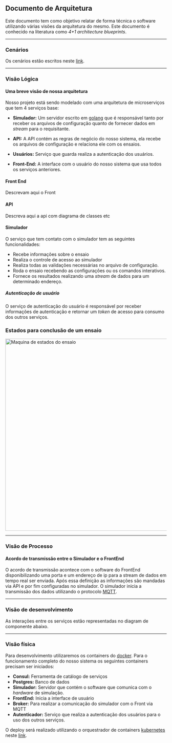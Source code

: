 
## Documento de Arquitetura

Este documento tem como objetivo relatar de forma técnica o software utilizando várias visões da arquitetura do mesmo. Este documento é conhecido na literatura como *4+1 architecture blueprints*.

___
### Cenários

Os cenários estão escritos neste [link](cenarios.md).

___
### Visão Lógica

#### Uma breve visão de nossa arquitetura

Nosso projeto está sendo modelado com uma arquitetura de microserviços que tem 4 serviços base:

* **Simulador:** Um servidor escrito em [golang](https://golang.org/) que é responsável tanto por receber os arquivos de configuração quanto de fornecer dados em *stream* para o requisitante.

* **API:** A API contém as regras de negócio do nosso sistema, ela recebe os arquivos de configuração e relaciona ele com os ensaios.

* **Usuários:** Serviço que guarda realiza a autenticação dos usuários.

* **Front-End:** A interface com o usuário do nosso sistema que usa todos os serviços anteriores.

#### Front End

Descrevam aqui o Front

#### API

Descreva aqui a api com diagrama de classes etc

#### Simulador

O serviço que tem contato com o simulador tem as seguintes funcionalidades:

* Recebe informações sobre o ensaio
* Realiza o controle de acesso ao simulador
* Realiza todas as validações necessárias no arquivo de configuração.
* Roda o ensaio recebendo as configurações ou os comandos interativos.
* Fornece os resultados realizando uma *stream* de dados para um determinado endereço.

##### Autenticação de usuário

O serviço de autenticação do usuário é responsável por receber informações de autenticação e retornar um *token* de acesso para consumo dos outros serviços.

### Estados para conclusão de um ensaio

<img src="http://drive.google.com/uc?export=view&id=1sCPWQEpLcBNL3KDG5gW8ZfsQmzK--cL6" alt="Maquina de estados do ensaio" width="600">

____
### Visão de Processo

#### Acordo de transmissão entre o Simulador e o FrontEnd

O acordo de transmissão acontece com o software do FrontEnd disponibilizando uma porta e um endereço de ip para a stream de dados em tempo real ser enviada. Após essa definição as informações são mandadas via API e por fim configuradas no simulador. O simulador inicia a transmissão dos dados utilizando o protocolo [MQTT](https://mqtt.org/).

___
### Visão de desenvolvimento

As interações entre os serviços estão representadas no diagram de componente abaixo.

___

### Visão física

Para desenvolvimento utilizaremos os containers do [docker](https://www.docker.com/). Para o funcionamento completo do nosso sistema os seguintes containers precisam ser iniciados:

* **Consul:** Ferramenta de catálogo de serviços
* **Postgres:** Banco de dados
* **Simulador:** Servidor que contém o software que comunica com o *hardware* de simulação.
* **FrontEnd:** Inicia a interface de usuário
* **Broker:** Para realizar a comunicação do simulador com o Front via MQTT
* **Autenticador:** Serviço que realiza a autenticação dos usuários para o uso dos outros serviços.

O deploy será realizado utilizando o orquestrador de containers [kubernetes](https://kubernetes.io/) neste [link]().
